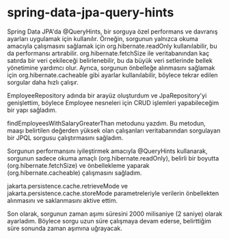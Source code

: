 # spring-data-jpa-query-hints

Spring Data JPA'da @QueryHints, bir sorguya özel performans ve davranış ayarları uygulamak için kullanılır. Örneğin, sorgunun yalnızca okuma amacıyla çalışmasını sağlamak için org.hibernate.readOnly kullanılabilir, bu da performansı artırabilir. org.hibernate.fetchSize ile veritabanından kaç satırda bir veri çekileceği belirlenebilir, bu da büyük veri setlerinde bellek yönetimine yardımcı olur. Ayrıca, sorgunun önbelleğe alınmasını sağlamak için org.hibernate.cacheable gibi ayarlar kullanılabilir, böylece tekrar edilen sorgular daha hızlı çalışır.

EmployeeRepository adında bir arayüz oluşturdum ve JpaRepository'yi genişlettim, böylece Employee nesneleri için CRUD işlemleri yapabileceğim bir yapı sağladım.

findEmployeesWithSalaryGreaterThan metodunu yazdım. Bu metodun, maaşı belirtilen değerden yüksek olan çalışanları veritabanından sorgulayan bir JPQL sorgusu çalıştırmasını sağladım.

Sorgunun performansını iyileştirmek amacıyla @QueryHints kullanarak, sorgunun sadece okuma amaçlı (org.hibernate.readOnly), belirli bir boyutta (org.hibernate.fetchSize) ve önbellekleme yaparak (org.hibernate.cacheable) çalışmasını sağladım.

jakarta.persistence.cache.retrieveMode ve jakarta.persistence.cache.storeMode parametreleriyle verilerin önbellekten alınmasını ve saklanmasını aktive ettim.

Son olarak, sorgunun zaman aşımı süresini 2000 milisaniye (2 saniye) olarak ayarladım. Böylece sorgu uzun süre çalışmaya devam ederse, belirttiğim süre sonunda zaman aşımına uğrayacak.